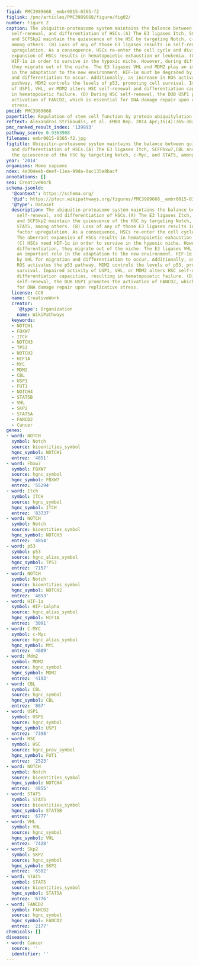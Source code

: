 ```yaml
---
figid: PMC3989668__embr0015-0365-f2
figlink: /pmc/articles/PMC3989668/figure/fig02/
number: Figure 2
caption: The ubiquitin-proteasome system maintains the balance between quiescence,
  self-renewal, and differentiation of HSCs.(A) The E3 ligases Itch, SCFFbxw7,CBL
  and SCFSkp2 maintain the quiescence of the HSC by targeting Notch, c-Myc, and STAT5,
  among others. (B) Loss of any of those E3 ligases results in self-renewal factor
  upregulation. As a consequence, HSCs re-enter the cell cycle and divide. The aberrant
  expansion of HSCs results in hematopoietic exhaustion or leukemia. (C) HSCs need
  HIF-1α in order to survive in the hypoxic niche. However, during differentiation,
  they migrate out of the niche. The E3 ligases VHL and MDM2 play an important role
  in the adaptation to the new environment. HIF-1α must be degraded by VHL for migration
  and differentiation to occur. Additionally, as increase in ROS activates the p53
  pathway, MDM2 controls the levels of p53, promoting cell survival. Impaired activity
  of USP1, VHL, or MDM2 alters HSC self-renewal and differentiation capacities, resulting
  in hematopoietic failure. (D) During HSC self-renewal, the DUB USP1 promotes the
  activation of FANCD2, which is essential for DNA damage repair upon replicative
  stress.
pmcid: PMC3989668
papertitle: Regulation of stem cell function by protein ubiquitylation.
reftext: Alexandros Strikoudis, et al. EMBO Rep. 2014 Apr;15(4):365-382.
pmc_ranked_result_index: '139893'
pathway_score: 0.9363908
filename: embr0015-0365-f2.jpg
figtitle: Ubiquitin-proteasome system maintains the balance between quiescence, self-renewal,
  and differentiation of HSCs.(A) The E3 ligases Itch, SCFFbxw7,CBL and SCFSkp2 maintain
  the quiescence of the HSC by targeting Notch, c-Myc, and STAT5, among others
year: '2014'
organisms: Homo sapiens
ndex: 4e304eeb-deef-11ea-99da-0ac135e8bacf
annotations: []
seo: CreativeWork
schema-jsonld:
  '@context': https://schema.org/
  '@id': https://pfocr.wikipathways.org/figures/PMC3989668__embr0015-0365-f2.html
  '@type': Dataset
  description: The ubiquitin-proteasome system maintains the balance between quiescence,
    self-renewal, and differentiation of HSCs.(A) The E3 ligases Itch, SCFFbxw7,CBL
    and SCFSkp2 maintain the quiescence of the HSC by targeting Notch, c-Myc, and
    STAT5, among others. (B) Loss of any of those E3 ligases results in self-renewal
    factor upregulation. As a consequence, HSCs re-enter the cell cycle and divide.
    The aberrant expansion of HSCs results in hematopoietic exhaustion or leukemia.
    (C) HSCs need HIF-1α in order to survive in the hypoxic niche. However, during
    differentiation, they migrate out of the niche. The E3 ligases VHL and MDM2 play
    an important role in the adaptation to the new environment. HIF-1α must be degraded
    by VHL for migration and differentiation to occur. Additionally, as increase in
    ROS activates the p53 pathway, MDM2 controls the levels of p53, promoting cell
    survival. Impaired activity of USP1, VHL, or MDM2 alters HSC self-renewal and
    differentiation capacities, resulting in hematopoietic failure. (D) During HSC
    self-renewal, the DUB USP1 promotes the activation of FANCD2, which is essential
    for DNA damage repair upon replicative stress.
  license: CC0
  name: CreativeWork
  creator:
    '@type': Organization
    name: WikiPathways
  keywords:
  - NOTCH1
  - FBXW7
  - ITCH
  - NOTCH3
  - TP53
  - NOTCH2
  - HIF1A
  - MYC
  - MDM2
  - CBL
  - USP1
  - FUT1
  - NOTCH4
  - STAT5B
  - VHL
  - SKP2
  - STAT5A
  - FANCD2
  - Cancer
genes:
- word: NOTCH
  symbol: Notch
  source: bioentities_symbol
  hgnc_symbol: NOTCH1
  entrez: '4851'
- word: Fbxw7
  symbol: FBXW7
  source: hgnc_symbol
  hgnc_symbol: FBXW7
  entrez: '55294'
- word: Itch
  symbol: ITCH
  source: hgnc_symbol
  hgnc_symbol: ITCH
  entrez: '83737'
- word: NOTCH
  symbol: Notch
  source: bioentities_symbol
  hgnc_symbol: NOTCH3
  entrez: '4854'
- word: p53
  symbol: p53
  source: hgnc_alias_symbol
  hgnc_symbol: TP53
  entrez: '7157'
- word: NOTCH
  symbol: Notch
  source: bioentities_symbol
  hgnc_symbol: NOTCH2
  entrez: '4853'
- word: HIF-1a
  symbol: HIF-1alpha
  source: hgnc_alias_symbol
  hgnc_symbol: HIF1A
  entrez: '3091'
- word: C-MYC
  symbol: c-Myc
  source: hgnc_alias_symbol
  hgnc_symbol: MYC
  entrez: '4609'
- word: Mdm2
  symbol: MDM2
  source: hgnc_symbol
  hgnc_symbol: MDM2
  entrez: '4193'
- word: CBL
  symbol: CBL
  source: hgnc_symbol
  hgnc_symbol: CBL
  entrez: '867'
- word: USP1
  symbol: USP1
  source: hgnc_symbol
  hgnc_symbol: USP1
  entrez: '7398'
- word: HSC
  symbol: HSC
  source: hgnc_prev_symbol
  hgnc_symbol: FUT1
  entrez: '2523'
- word: NOTCH
  symbol: Notch
  source: bioentities_symbol
  hgnc_symbol: NOTCH4
  entrez: '4855'
- word: STAT5
  symbol: STAT5
  source: bioentities_symbol
  hgnc_symbol: STAT5B
  entrez: '6777'
- word: VHL
  symbol: VHL
  source: hgnc_symbol
  hgnc_symbol: VHL
  entrez: '7428'
- word: Skp2
  symbol: SKP2
  source: hgnc_symbol
  hgnc_symbol: SKP2
  entrez: '6502'
- word: STAT5
  symbol: STAT5
  source: bioentities_symbol
  hgnc_symbol: STAT5A
  entrez: '6776'
- word: FANCD2
  symbol: FANCD2
  source: hgnc_symbol
  hgnc_symbol: FANCD2
  entrez: '2177'
chemicals: []
diseases:
- word: Cancer
  source: ''
  identifier: ''
---
```

